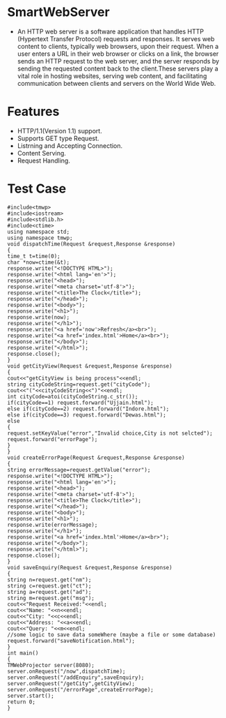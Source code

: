 # SmartWebServer
* An HTTP web server is a software application that handles HTTP (Hypertext Transfer Protocol) requests and responses. It serves web content to clients, typically web browsers, upon their request. When a user enters a URL in their web browser or clicks on a link, the browser sends an HTTP request to the web server, and the server responds by sending the requested content back to the client.These servers play a vital role in hosting websites, serving web content, and facilitating communication between clients and servers on the World Wide Web.
# Features
* HTTP/1.1(Version 1.1) support.
* Supports GET type Request.
* Listrning and Accepting Connection.
* Content Serving.
* Request Handling.
# Test Case
```
#include<tmwp>  
#include<iostream> 
#include<stdlib.h>  
#include<ctime> 
using namespace std;  
using namespace tmwp;  
void dispatchTime(Request &request,Response &response)  
{  
time_t t=time(0);  
char *now=ctime(&t);  
response.write("<!DOCTYPE HTML>");  
response.write("<html lang='en'>");  
response.write("<head>");  
response.write("<meta charset='utf-8'>");  
response.write("<title>The Clock</title>");  
response.write("</head>");  
response.write("<body>");  
response.write("<h1>");  
response.write(now);  
response.write("</h1>");  
response.write("<a href='now'>Refresh</a><br>");  
response.write("<a href='index.html'>Home</a><br>");  
response.write("</body>");
response.write("</html>");  
response.close();  
}  
void getCityView(Request &request,Response &response)  
{  
cout<<"getCityView is being process"<<endl;  
string cityCodeString=request.get("cityCode");  
cout<<"("<<cityCodeString<<")"<<endl;  
int cityCode=atoi(cityCodeString.c_str());  
if(cityCode==1) request.forward("Ujjain.html");  
else if(cityCode==2) request.forward("Indore.html");  
else if(cityCode==3) request.forward("Dewas.html");
else
{
request.setKeyValue("error","Invalid choice,City is not selcted");
request.forward("errorPage");
}
}
void createErrorPage(Request &request,Response &response)  
{
string errorMessage=request.getValue("error");
response.write("<!DOCTYPE HTML>");
response.write("<html lang='en'>");
response.write("<head>");
response.write("<meta charset='utf-8'>");
response.write("<title>The Clock</title>");
response.write("</head>");
response.write("<body>");
response.write("<h1>");
response.write(errorMessage);
response.write("</h1>");
response.write("<a href='index.html'>Home</a><br>");
response.write("</body>");
response.write("</html>");
response.close();
}
void saveEnquiry(Request &request,Response &response)
{
string n=request.get("nm");
string c=request.get("ct");
string a=request.get("ad");
string m=request.get("msg");
cout<<"Request Received:"<<endl;
cout<<"Name: "<<n<<endl;
cout<<"City: "<<c<<endl;
cout<<"Address: "<<a<<endl;
cout<<"Query: "<<m<<endl;
//some logic to save data someWhere (maybe a file or some database)
request.forward("saveNotification.html");
}
int main()
{
TMWebProjector server(8080);
server.onRequest("/now",dispatchTime);
server.onRequest("/addEnquiry",saveEnquiry);
server.onRequest("/getCity",getCityView);
server.onRequest("/errorPage",createErrorPage);
server.start();
return 0;
}
